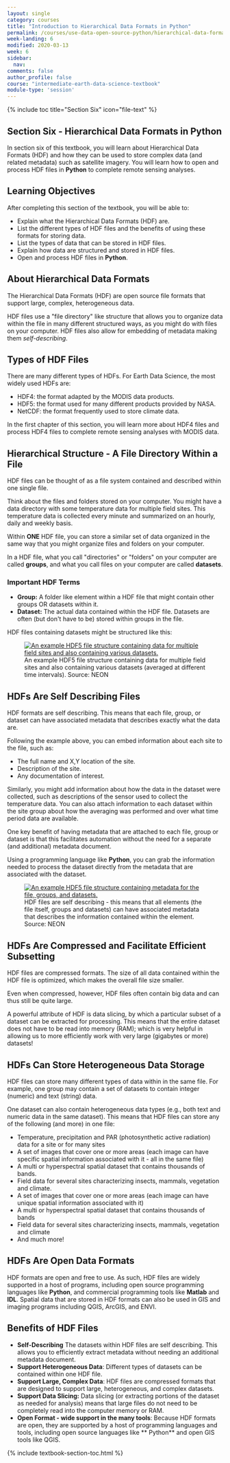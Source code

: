 ```yaml
---
layout: single
category: courses
title: "Introduction to Hierarchical Data Formats in Python"
permalink: /courses/use-data-open-source-python/hierarchical-data-formats-hdf/
week-landing: 6
modified: 2020-03-13
week: 6
sidebar:
  nav:
comments: false
author_profile: false
course: "intermediate-earth-data-science-textbook"
module-type: 'session'
---
```


{% include toc title="Section Six" icon="file-text" %}

<div class="notice--info" markdown="1">

## <i class="fa fa-ship" aria-hidden="true"></i> Section Six - Hierarchical Data Formats in Python

In section six of this textbook, you will learn about Hierarchical Data Formats (HDF) and how they can be used to store complex data (and related metadata) such as satellite imagery. You will learn how to open and process HDF files in **Python** to complete remote sensing analyses.


## <i class="fa fa-graduation-cap" aria-hidden="true"></i> Learning Objectives

After completing this section of the textbook, you will be able to:

* Explain what the Hierarchical Data Formats (HDF) are.
* List the different types of HDF files and the benefits of using these formats for storing data.
* List the types of data that can be stored in HDF files.
* Explain how data are structured and stored in HDF files.
* Open and process HDF files in **Python**.

</div>


## About Hierarchical Data Formats

The Hierarchical Data Formats (HDF) are open source file formats that support large, complex, heterogeneous data.

HDF files use a "file directory" like structure that allows you to organize data within the file in many different structured ways, as you might do with files on your computer. HDF files also allow for embedding of metadata making them *self-describing*.


## Types of HDF Files

There are many different types of HDFs. For Earth Data Science, the most widely used HDFs are:
* HDF4: the format adapted by the MODIS data products.
* HDF5: the format used for many different products provided by NASA.
* NetCDF: the format frequently used to store climate data.

In the first chapter of this section, you will learn more about HDF4 files and process HDF4 files to complete remote sensing analyses with MODIS data. 


## Hierarchical Structure - A File Directory Within a File

HDF files can be thought of as a file system contained and described within one single file. 

Think about the files and folders stored on your computer. You might have a data directory with some temperature data for multiple field sites. This temperature data is collected every minute and summarized on an hourly, daily and weekly basis. 

Within **ONE** HDF file, you can store a similar set of data organized in the same way that you might organize files and folders on your computer. 

In a HDF file, what you call "directories" or "folders" on your computer are called **groups**, and what you call files on your computer are called **datasets**. 


### Important HDF Terms

* **Group:** A folder like element within a HDF file that might contain other groups OR datasets within it.
* **Dataset:** The actual data contained within the HDF file. Datasets are often (but don't have to be) stored within groups in the file.

HDF files containing datasets might be structured like this:  

<figure>
 <a href="{{ site.url }}/images/earth-analytics/hierarchical-data-formats/hdf5-example-data-structure.jpg">
 <img src="{{ site.url }}/images/earth-analytics/hierarchical-data-formats/hdf5-example-data-structure.jpg" alt = "An example HDF5 file structure containing data for multiple field sites and also containing various datasets."></a>
 <figcaption> An example HDF5 file structure containing data for multiple field sites and also containing various datasets (averaged at different time intervals). Source: NEON
 </figcaption>
</figure>

## HDFs Are Self Describing Files

HDF formats are self describing. This means that each file, group, or dataset can have associated metadata that describes exactly what the data are. 

Following the example above, you can embed information about each site to the file, such as:

* The full name and X,Y location of the site.
* Description of the site.
* Any documentation of interest.

Similarly, you might add information about how the data in the dataset were collected, such as descriptions of the sensor used to collect the temperature data. You can also attach information to each dataset within the site group about how the averaging was performed and over what time period data are available. 

One key benefit of having metadata that are attached to each file, group or dataset is that this facilitates automation without the need for a separate (and additional) metadata document. 

Using a programming language like **Python**, you can grab the information needed to process the dataset directly from the metadata that are associated with the dataset.


<figure>
 <a href="{{ site.url }}/images/earth-analytics/hierarchical-data-formats/hdf5-example-data-structure.jpg">
 <img src="{{ site.url }}/images/earth-analytics/hierarchical-data-formats/hdf5-example-data-structure.jpg" alt = "An example HDF5 file structure containing metadata for the file, groups, and datasets."></a>
 <figcaption> HDF files are self describing - this means that all elements (the file itself, groups and datasets) can have associated metadata that describes the information contained within the element. Source: NEON
 </figcaption>
</figure>



## HDFs Are Compressed and Facilitate Efficient Subsetting

HDF files are compressed formats. The size of all data contained within the HDF file is optimized, which makes the overall file size smaller. 

Even when compressed, however, HDF files often contain big data and can thus still be quite large. 

A powerful attribute of HDF is data slicing, by which a particular subset of a dataset can be extracted for processing. This means that the entire dataset does not have to be read into memory (RAM); which is very helpful in allowing us to more efficiently work with very large (gigabytes or more) datasets! 


## HDFs Can Store Heterogeneous Data Storage

HDF files can store many different types of data within in the same file. For example, one group may contain a set of datasets to contain integer (numeric) and text (string) data. 

One dataset can also contain heterogeneous data types (e.g., both text and numeric data in the same dataset). This means that HDF files can store any of the following (and more) in one file:

* Temperature, precipitation and PAR (photosynthetic active radiation) data for a site or for many sites 
* A set of images that cover one or more areas (each image can have specific spatial information associated with it - all in the same file)
* A multi or hyperspectral spatial dataset that contains thousands of bands.
* Field data for several sites characterizing insects, mammals, vegetation and climate.
* A set of images that cover one or more areas (each image can have unique spatial information associated with it)
* A multi or hyperspectral spatial dataset that contains thousands of bands
* Field data for several sites characterizing insects, mammals, vegetation and climate
* And much more!


## HDFs Are Open Data Formats

HDF formats are open and free to use. As such, HDF files are widely supported in a host of programs, including open source programming languages like **Python**, and commercial programming tools like **Matlab** and **IDL**. Spatial data that are stored in HDF formats can also be used in GIS and imaging programs including QGIS, ArcGIS, and ENVI.


## Benefits of HDF Files 

* **Self-Describing** The datasets within HDF files are self describing. This allows you to efficiently extract metadata without needing an additional metadata document.
* **Support Heterogeneous Data**: Different types of datasets can be contained within one HDF file. 
* **Support Large, Complex Data**: HDF files are compressed formats that are designed to support large, heterogeneous, and complex datasets. 
* **Support Data Slicing:** Data slicing (or extracting portions of the dataset as needed for analysis) means that large files do not need to be completely read into the computer memory or RAM.
* **Open Format -  wide support in the many tools**: Because HDF formats are open, they are supported by a host of programming languages and tools, including open source languages like ** Python** and open GIS tools like QGIS.

{% include textbook-section-toc.html %}
